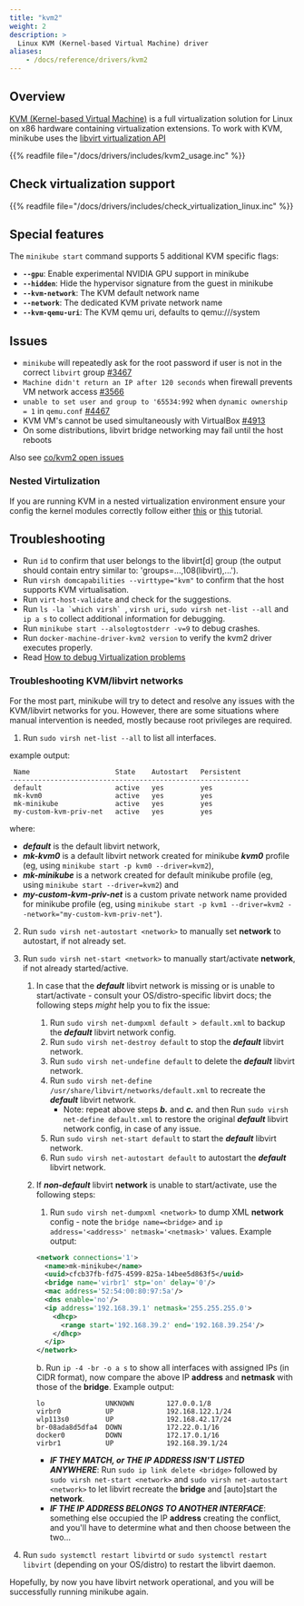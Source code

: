 ```yaml
---
title: "kvm2"
weight: 2
description: >
  Linux KVM (Kernel-based Virtual Machine) driver
aliases:
    - /docs/reference/drivers/kvm2
---
```



## Overview

[KVM (Kernel-based Virtual Machine)](https://www.linux-kvm.org/page/Main_Page) is a full virtualization solution for Linux on x86 hardware containing virtualization extensions. To work with KVM, minikube uses the [libvirt virtualization API](https://libvirt.org/)

{{% readfile file="/docs/drivers/includes/kvm2_usage.inc" %}}

## Check virtualization support

{{% readfile file="/docs/drivers/includes/check_virtualization_linux.inc" %}}

## Special features

The `minikube start` command supports 5 additional KVM specific flags:

* **`--gpu`**: Enable experimental NVIDIA GPU support in minikube
* **`--hidden`**: Hide the hypervisor signature from the guest in minikube
* **`--kvm-network`**:  The KVM default network name
* **`--network`**:  The dedicated KVM private network name
* **`--kvm-qemu-uri`**: The KVM qemu uri, defaults to qemu:///system

## Issues

* `minikube` will repeatedly ask for the root password if user is not in the correct `libvirt` group [#3467](https://github.com/kubernetes/minikube/issues/3467)
* `Machine didn't return an IP after 120 seconds` when firewall prevents VM network access [#3566](https://github.com/kubernetes/minikube/issues/3566)
* `unable to set user and group to '65534:992` when `dynamic ownership = 1` in `qemu.conf` [#4467](https://github.com/kubernetes/minikube/issues/4467)
* KVM VM's cannot be used simultaneously with VirtualBox  [#4913](https://github.com/kubernetes/minikube/issues/4913)
* On some distributions, libvirt bridge networking may fail until the host reboots

Also see [co/kvm2 open issues](https://github.com/kubernetes/minikube/labels/co%2Fkvm2)

### Nested Virtulization

If you are running KVM in a nested virtualization environment ensure your config the kernel modules correctly follow either [this](https://stafwag.github.io/blog/blog/2018/06/04/nested-virtualization-in-kvm/) or [this](https://computingforgeeks.com/how-to-install-kvm-virtualization-on-debian/) tutorial.

## Troubleshooting

* Run `id` to confirm that user belongs to the libvirt[d] group (the output should contain entry similar to: 'groups=...,108(libvirt),...').
* Run `virsh domcapabilities --virttype="kvm"` to confirm that the host supports KVM virtualisation.
* Run `virt-host-validate` and check for the suggestions.
* Run ``ls -la `which virsh` ``, `virsh uri`, `sudo virsh net-list --all` and `ip a s` to collect additional information for debugging.
* Run `minikube start --alsologtostderr -v=9` to debug crashes.
* Run `docker-machine-driver-kvm2 version` to verify the kvm2 driver executes properly.
* Read [How to debug Virtualization problems](https://fedoraproject.org/wiki/How_to_debug_Virtualization_problems)

### Troubleshooting KVM/libvirt networks

For the most part, minikube will try to detect and resolve any issues with the KVM/libvirt networks for you.
However, there are some situations where manual intervention is needed, mostly because root privileges are required.

1.  Run `sudo virsh net-list --all` to list all interfaces.

example output:
```shell
 Name                     State    Autostart   Persistent
-----------------------------------------------------------
 default                  active   yes         yes
 mk-kvm0                  active   yes         yes
 mk-minikube              active   yes         yes
 my-custom-kvm-priv-net   active   yes         yes
```
where:
*  ***default*** is the default libvirt network,
*  ***mk-kvm0*** is a default libvirt network created for minikube ***kvm0*** profile (eg, using `minikube start -p kvm0 --driver=kvm2`),
*  ***mk-minikube*** is a network created for default minikube profile (eg, using `minikube start --driver=kvm2`) and
*  ***my-custom-kvm-priv-net*** is a custom private network name provided for minikube profile (eg, using `minikube start -p kvm1 --driver=kvm2 --network="my-custom-kvm-priv-net"`).

2.  Run `sudo virsh net-autostart <network>` to manually set **network** to autostart, if not already set.

3.  Run `sudo virsh net-start <network>` to manually start/activate **network**, if not already started/active.

    1.  In case that the ***default*** libvirt network is missing or is unable to start/activate - consult your OS/distro-specific libvirt docs; the following steps *might* help you to fix the issue:
        1.  Run `sudo virsh net-dumpxml default > default.xml` to backup the ***default*** libvirt network config.
        2.  Run `sudo virsh net-destroy default` to stop the ***default*** libvirt network.
        3.  Run `sudo virsh net-undefine default` to delete the ***default*** libvirt network.
        4.  Run `sudo virsh net-define /usr/share/libvirt/networks/default.xml` to recreate the ***default*** libvirt network.
            *  Note: repeat above steps ***b.*** and ***c.*** and then Run `sudo virsh net-define default.xml` to restore the original ***default*** libvirt network config, in case of any issue.
        5.  Run `sudo virsh net-start default` to start the ***default*** libvirt network.
        6.  Run `sudo virsh net-autostart default` to autostart the ***default*** libvirt network.

    2.  If ***non-default*** libvirt **network** is unable to start/activate, use the following steps:
        1.  Run `sudo virsh net-dumpxml <network>` to dump XML **network** config - note the `bridge name=<bridge>` and `ip address='<address>' netmask='<netmask>'` values. Example output:

        ```xml
        <network connections='1'>
          <name>mk-minikube</name>
          <uuid>cfcb37fb-fd75-4599-825a-14bee5d863f5</uuid>
          <bridge name='virbr1' stp='on' delay='0'/>
          <mac address='52:54:00:80:97:5a'/>
          <dns enable='no'/>
          <ip address='192.168.39.1' netmask='255.255.255.0'>
            <dhcp>
              <range start='192.168.39.2' end='192.168.39.254'/>
            </dhcp>
          </ip>
        </network>
        ```

        b.  Run `ip -4 -br -o a s` to show all interfaces with assigned IPs (in CIDR format), now compare the above IP **address** and **netmask** with those of the **bridge**. Example output:

        ```shell
        lo               UNKNOWN        127.0.0.1/8
        virbr0           UP             192.168.122.1/24
        wlp113s0         UP             192.168.42.17/24
        br-08ada8d5dfa4  DOWN           172.22.0.1/16
        docker0          DOWN           172.17.0.1/16
        virbr1           UP             192.168.39.1/24
        ```

        *  ***IF THEY MATCH, or THE IP ADDRESS ISN'T LISTED ANYWHERE***: Run `sudo ip link delete <bridge>` followed by `sudo virsh net-start <network>` and  `sudo virsh net-autostart <network>` to let libvirt recreate the **bridge** and [auto]start the **network**.
        *  ***IF THE IP ADDRESS BELONGS TO ANOTHER INTERFACE***: something else occupied the IP **address** creating the conflict, and you'll have to determine what and then choose between the two...

4.  Run `sudo systemctl restart libvirtd` or `sudo systemctl restart libvirt` (depending on your OS/distro) to restart the libvirt daemon.

Hopefully, by now you have libvirt network operational, and you will be successfully running minikube again.
